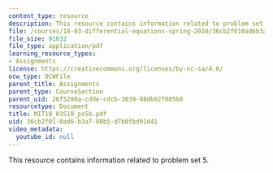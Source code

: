 ```yaml
---
content_type: resource
description: This resource contains information related to problem set 5.
file: /courses/18-03-differential-equations-spring-2010/36cb2f010ad6b3a708b5d7b0fbd91d41_MIT18_03S10_ps5b.pdf
file_size: 91632
file_type: application/pdf
learning_resource_types:
- Assignments
license: https://creativecommons.org/licenses/by-nc-sa/4.0/
ocw_type: OCWFile
parent_title: Assignments
parent_type: CourseSection
parent_uid: 26f5298a-cdde-cdcb-3039-98db02f085b8
resourcetype: Document
title: MIT18_03S10_ps5b.pdf
uid: 36cb2f01-0ad6-b3a7-08b5-d7b0fbd91d41
video_metadata:
  youtube_id: null
---
```

This resource contains information related to problem set 5.